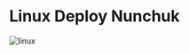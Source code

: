 # Linux Deploy Nunchuk

![linux](https://github.com/bakaoh/linuxdeploynunchuk/workflows/linux/badge.svg)

